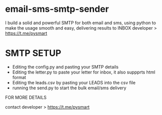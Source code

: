 # email-sms-smtp-sender
I build a solid and powerful SMTP for both email and sms, using python to make the usage smooth and easy, delivering results to INBOX
developer > https://t.me/pysmart

# SMTP SETUP
- Editing the config.py and pasting your SMTP details
- Editing the letter.py to paste your letter for inbox, it also suppprts html format
- Editing the leads.csv by pasting your LEADS into the csv file
- running the send.py to start the bulk email/sms delivery

FOR MORE DETAILS

contact developer > https://t.me/pysmart
